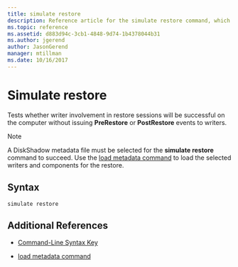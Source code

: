 ```yaml
---
title: simulate restore
description: Reference article for the simulate restore command, which tests whether writer involvement in restore sessions will be successful on the computer without issuing PreRestore or PostRestore events to writers.
ms.topic: reference
ms.assetid: d883d94c-3cb1-4848-9d74-1b4378044b31
ms.author: jgerend
author: JasonGerend
manager: mtillman
ms.date: 10/16/2017
---
```


# Simulate restore

Tests whether writer involvement in restore sessions will be successful on the computer without issuing **PreRestore** or **PostRestore** events to writers.

> [!NOTE]
> A DiskShadow metadata file must be selected for the **simulate restore** command to succeed. Use the [load metadata command](load-metadata.md) to load the selected writers and components for the restore.

## Syntax

```
simulate restore
```

## Additional References

- [Command-Line Syntax Key](command-line-syntax-key.md)

- [load metadata command](load-metadata.md)
